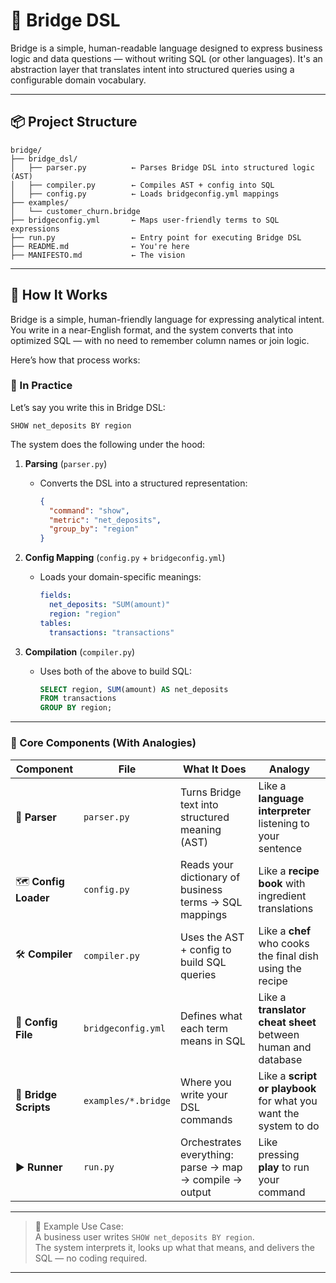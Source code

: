 # 🌉 Bridge DSL

Bridge is a simple, human-readable language designed to express business logic and data questions — without writing SQL (or other languages). It's an abstraction layer that translates intent into structured queries using a configurable domain vocabulary.

---

## 📦 Project Structure

```
bridge/
├── bridge_dsl/
│   ├── parser.py          ← Parses Bridge DSL into structured logic (AST)
│   ├── compiler.py        ← Compiles AST + config into SQL
│   ├── config.py          ← Loads bridgeconfig.yml mappings
├── examples/
│   └── customer_churn.bridge
├── bridgeconfig.yml       ← Maps user-friendly terms to SQL expressions
├── run.py                 ← Entry point for executing Bridge DSL
├── README.md              ← You're here
├── MANIFESTO.md           ← The vision
```

---

## 🧠 How It Works

Bridge is a simple, human-friendly language for expressing analytical intent. You write in a near-English format, and the system converts that into optimized SQL — with no need to remember column names or join logic.

Here’s how that process works:

### 🔄 In Practice

Let’s say you write this in Bridge DSL:

```bridge
SHOW net_deposits BY region
```

The system does the following under the hood:

1. **Parsing** (`parser.py`)
   - Converts the DSL into a structured representation:
     ```json
     {
       "command": "show",
       "metric": "net_deposits",
       "group_by": "region"
     }
     ```

2. **Config Mapping** (`config.py` + `bridgeconfig.yml`)
   - Loads your domain-specific meanings:
     ```yaml
     fields:
       net_deposits: "SUM(amount)"
       region: "region"
     tables:
       transactions: "transactions"
     ```

3. **Compilation** (`compiler.py`)
   - Uses both of the above to build SQL:
     ```sql
     SELECT region, SUM(amount) AS net_deposits
     FROM transactions
     GROUP BY region;
     ```

---

### 🧩 Core Components (With Analogies)

| Component | File | What It Does | Analogy |
|----------|------|---------------|---------|
| 🧠 **Parser** | `parser.py` | Turns Bridge text into structured meaning (AST) | Like a **language interpreter** listening to your sentence |
| 🗺️ **Config Loader** | `config.py` | Reads your dictionary of business terms → SQL mappings | Like a **recipe book** with ingredient translations |
| 🛠️ **Compiler** | `compiler.py` | Uses the AST + config to build SQL queries | Like a **chef** who cooks the final dish using the recipe |
| 📘 **Config File** | `bridgeconfig.yml` | Defines what each term means in SQL | Like a **translator cheat sheet** between human and database |
| 📝 **Bridge Scripts** | `examples/*.bridge` | Where you write your DSL commands | Like a **script or playbook** for what you want the system to do |
| ▶️ **Runner** | `run.py` | Orchestrates everything: parse → map → compile → output | Like pressing **play** to run your command |

---

> 🧪 Example Use Case:  
> A business user writes `SHOW net_deposits BY region`.  
> The system interprets it, looks up what that means, and delivers the SQL — no coding required.

---

